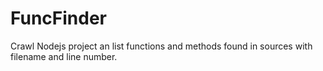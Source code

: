 # FuncFinder
Crawl Nodejs project an list functions and methods found in sources with filename and line number.
